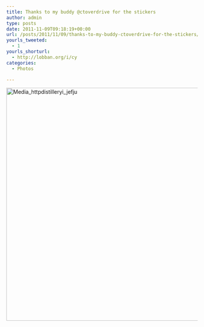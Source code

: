 ```yaml
---
title: Thanks to my buddy @ctoverdrive for the stickers
author: admin
type: posts
date: 2011-11-09T09:18:19+00:00
url: /posts/2011/11/09/thanks-to-my-buddy-ctoverdrive-for-the-stickers/
yourls_tweeted:
  - 1
yourls_shorturl:
  - http://lobban.org/i/cy
categories:
  - Photos

---
```

<div class='posterous_autopost'>
  <a href="http://instagr.am/p/TX4fO/"></p> 
  
  <div class='p_embed p_image_embed'>
    <a href="http://getfile2.posterous.com/getfile/files.posterous.com/nonimage/FDExFytCJwlwaraApvBrcoBDeBshJqBacpdwHlHebHlHfrzacovHnACpuoeB/media_httpdistilleryi_JEfJu.jpg.scaled1000.jpg"><img alt="Media_httpdistilleryi_jefju" height="612" src="http://getfile2.posterous.com/getfile/files.posterous.com/nonimage/FDExFytCJwlwaraApvBrcoBDeBshJqBacpdwHlHebHlHfrzacovHnACpuoeB/media_httpdistilleryi_JEfJu.jpg.scaled1000.jpg" width="612" /></a>
  </div>
  
  <p>
    </a></div>